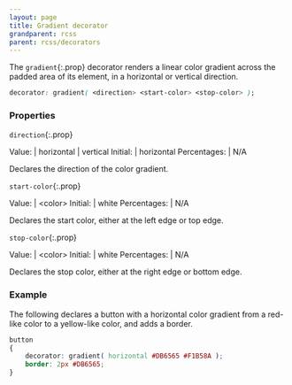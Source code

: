 ```yaml
---
layout: page
title: Gradient decorator
grandparent: rcss
parent: rcss/decorators
---
```


The `gradient`{:.prop} decorator renders a linear color gradient across the padded area of its element, in a horizontal or vertical direction.

```css
decorator: gradient( <direction> <start-color> <stop-color> );
```

### Properties


`direction`{:.prop}

Value: | horizontal \| vertical
Initial: | horizontal
Percentages: | N/A

Declares the direction of the color gradient.

`start-color`{:.prop}

Value: | \<color\>
Initial: | white
Percentages: | N/A

Declares the start color, either at the left edge or top edge.

`stop-color`{:.prop}

Value: | \<color\>
Initial: | white
Percentages: | N/A

Declares the stop color, either at the right edge or bottom edge.

### Example

The following declares a button with a horizontal color gradient from a red-like color to a yellow-like color, and adds a border.

```css
button
{
	decorator: gradient( horizontal #DB6565 #F1B58A );
	border: 2px #DB6565;
}
```
